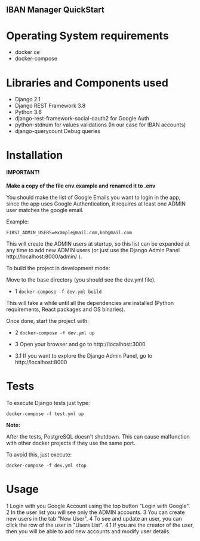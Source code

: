 ## IBAN Manager QuickStart

Operating System requirements
=============================

* docker ce
* docker-compose


Libraries and Components used
=============================

* Django 2.1
* Django REST Framework 3.8
* Python 3.6
* django-rest-framework-social-oauth2 for Google Auth
* python-stdnum for values validations (In our case for IBAN accounts)
* django-querycount Debug queries


Installation
============

#### IMPORTANT!
**Make a copy of the file env.example and renamed it to .env**


You should make the list of Google Emails you want to login in the app, since the app uses
Google Authentication, it requires at least one ADMIN user matches the google email.

Example:

`FIRST_ADMIN_USERS=example@mail.com,bob@mail.com`

This will create the ADMIN users at startup, so this list can be expanded at any time to add new
ADMIN users (or just use the Django Admin Panel http://localhost:8000/admin/ ).

To build the project in development mode:

Move to the base directory (you should see the dev.yml file).

* 1 `docker-compose -f dev.yml build`

This will take a while until all the dependencies are installed (Python requirements, React packages and OS binaries).

Once done, start the project with:

* 2 `docker-compose -f dev.yml up`

* 3 Open your browser and go to http://localhost:3000

* 3.1 If you want to explore the Django Admin Panel, go to http://localhost:8000


Tests
=====

To execute Django tests just type:

`docker-compose -f test.yml up`

**Note:**

After the tests, PostgreSQL doesn't shutdown. This can cause malfunction with other docker projects if they use
the same port.

To avoid this, just execute:

`docker-compose -f dev.yml stop`


Usage
=====

1 Login with you Google Account using the top button "Login with Google".
2 In the user list you will see only the ADMIN accounts.
3 You can create new users in the tab "New User".
4 To see and update an user, you can click the row of the user in "Users List".
    4.1 If you are the creator of the user, then you will be able to add new accounts and modify user details.
